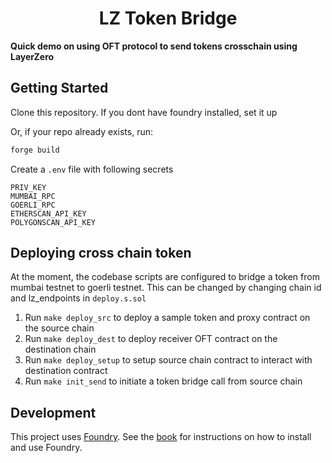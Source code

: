 # <h1 align="center"> LZ Token Bridge </h1>

**Quick demo on using OFT protocol to send tokens crosschain using LayerZero**



## Getting Started

Clone this repository. If you dont have foundry installed, set it up

Or, if your repo already exists, run:
```sh
forge build
```

Create a `.env` file with following secrets 

```
PRIV_KEY
MUMBAI_RPC
GOERLI_RPC
ETHERSCAN_API_KEY
POLYGONSCAN_API_KEY
```

## Deploying cross chain token

At the moment, the codebase scripts are configured to bridge a token from mumbai testnet to goerli testnet. This can be changed by changing chain id and lz_endpoints in `deploy.s.sol` 

1. Run `make deploy_src` to deploy a sample token and proxy contract on the source chain
2. Run `make deploy_dest` to deploy receiver OFT contract on the destination chain
3. Run `make deploy_setup` to setup source chain contract to interact with destination contract
4. Run `make init_send` to initiate a token bridge call from source chain



## Development

This project uses [Foundry](https://getfoundry.sh). See the [book](https://book.getfoundry.sh/getting-started/installation.html) for instructions on how to install and use Foundry.
